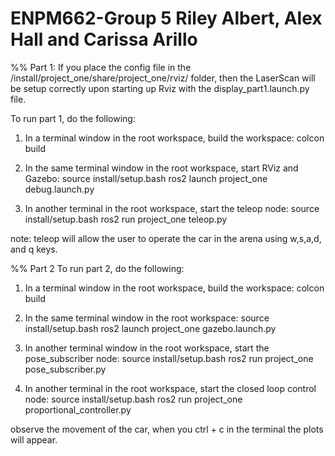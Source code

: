 # ENPM662-Group 5 Riley Albert, Alex Hall and Carissa Arillo

%% Part 1:
If you place the config file in the <root workspace>/install/project_one/share/project_one/rviz/ folder, then the LaserScan will be setup correctly upon starting up Rviz with the display_part1.launch.py file. 

To run part 1, do the following:
1. In a terminal window in the root workspace, build the workspace:
colcon build

2. In the same terminal window in the root workspace, start RViz and Gazebo:
source install/setup.bash
ros2 launch project_one debug.launch.py

3. In another terminal in the root workspace, start the teleop node: 
source install/setup.bash
ros2 run project_one teleop.py

note: teleop will allow the user to operate the car in the arena using w,s,a,d, and q keys. 

%% Part 2
To run part 2, do the following: 
1. In a terminal window in the root workspace, build the workspace:
colcon build

2. In the same terminal window in the root workspace:
source install/setup.bash
ros2 launch project_one gazebo.launch.py

3. In another terminal window in the root workspace, start the pose_subscriber node:
source install/setup.bash
ros2 run project_one pose_subscriber.py

4. In another terminal in the root workspace, start the closed loop control node: 
source install/setup.bash
ros2 run project_one proportional_controller.py

observe the movement of the car, when you ctrl + c in the terminal the plots will appear.
